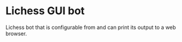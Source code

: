 # Lichess GUI bot

Lichess bot that is configurable from and can print its output to a web browser.
